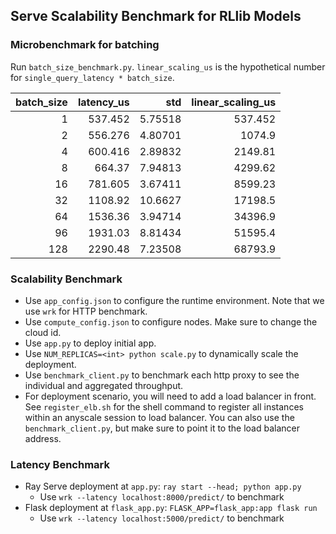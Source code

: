 ## Serve Scalability Benchmark for RLlib Models

### Microbenchmark for batching

Run `batch_size_benchmark.py`. `linear_scaling_us` is the hypothetical number for `single_query_latency * batch_size`.

| batch_size | latency_us |     std | linear_scaling_us |
| ---------: | ---------: | ------: | ----------------: |
|          1 |    537.452 | 5.75518 |           537.452 |
|          2 |    556.276 | 4.80701 |            1074.9 |
|          4 |    600.416 | 2.89832 |           2149.81 |
|          8 |     664.37 | 7.94813 |           4299.62 |
|         16 |    781.605 | 3.67411 |           8599.23 |
|         32 |    1108.92 | 10.6627 |           17198.5 |
|         64 |    1536.36 | 3.94714 |           34396.9 |
|         96 |    1931.03 | 8.81434 |           51595.4 |
|        128 |    2290.48 | 7.23508 |           68793.9 |

### Scalability Benchmark

- Use `app_config.json` to configure the runtime environment. Note that we use `wrk` for HTTP benchmark.
- Use `compute_config.json` to configure nodes. Make sure to change the cloud id.
- Use `app.py` to deploy initial app.
- Use `NUM_REPLICAS=<int> python scale.py` to dynamically scale the deployment.
- Use `benchmark_client.py` to benchmark each http proxy to see the individual and aggregated throughput.
- For deployment scenario, you will need to add a load balancer in front. See `register_elb.sh` for the shell command to register all instances within an anyscale session to load balancer. You can also use the `benchmark_client.py`, but make sure to point it to the load balancer address.

### Latency Benchmark

- Ray Serve deployment at `app.py`: `ray start --head; python app.py`
  - Use `wrk --latency localhost:8000/predict/` to benchmark
- Flask deployment at `flask_app.py`: `FLASK_APP=flask_app:app flask run`
  - Use `wrk --latency localhost:5000/predict/` to benchmark
